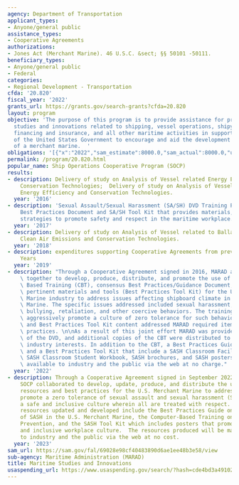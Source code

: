 ```yaml
---
agency: Department of Transportation
applicant_types:
- Anyone/general public
assistance_types:
- Cooperative Agreements
authorizations:
- Jones Act (Merchant Marine). 46 U.S.C. &sect; §§ 50101 -50111.
beneficiary_types:
- Anyone/general public
- Federal
categories:
- Regional Development - Transportation
cfda: '20.820'
fiscal_year: '2022'
grants_url: https://grants.gov/search-grants?cfda=20.820
layout: program
objective: 'The purpose of this program is to provide assistance for projects involving
  studies and innovations related to shipping, vessel operations, shipyards, maritime
  financing and insurance, and all other maritime activities in support of the policy
  of the United States Government to encourage and aid the development and maintenance
  of a merchant marine.  '
obligations: '[{"x":"2022","sam_estimate":8000.0,"sam_actual":8000.0,"usa_spending_actual":451235.0},{"x":"2023","sam_estimate":235000.0,"sam_actual":0.0,"usa_spending_actual":0.0},{"x":"2024","sam_estimate":58000.0,"sam_actual":0.0,"usa_spending_actual":57500.0}]'
permalink: /program/20.820.html
popular_name: Ship Operations Cooperative Program (SOCP)
results:
- description: Delivery of study on Analysis of Vessel related Energy Efficiency and
    Conservation Technologies;  Delivery of study on Analysis of Vessel related to
    Energy Efficiency and Conservation Technologies.
  year: '2016'
- description: 'Sexual Assault/Sexual Harassment (SA/SH) DVD Training Product, SA/SH
    Best Practices Document and SA/SH Tool Kit that provides materials, tools and
    strategies to promote safety and respect in the maritime workplace. '
  year: '2017'
- description: Delivery of study on Analysis of Vessel related to Ballast Water Technology,
    Clean Air Emissions and Conservation Technologies.
  year: '2018'
- description: expenditures supporting Cooperative Agreements from previous Fiscal
    Years
  year: '2019'
- description: "Through a Cooperative Agreement signed in 2016, MARAD and SOCP worked\
    \ together to develop, produce, distribute, and promote the use of a Computer\
    \ Based Training (CBT), consensus Best Practices/Guidance Document, plus other\
    \ pertinent materials and tools (Best Practices Tool Kit) for the U.S. Merchant\
    \ Marine industry to address issues affecting shipboard climate in the U.S. Merchant\
    \ Marine. The specific issues addressed included sexual harassment, sexual assault,\
    \ bullying, retaliation, and other coercive behaviors. The training resources\
    \ aggressively promote a culture of zero tolerance for such behavior. The CBT\
    \ and Best Practices Tool Kit content addressed MARAD required items and best\
    \ practices. \n\nAs a result of this joint effort MARAD was provided with copies\
    \ of the DVD, and additional copies of the CBT were distributed to other maritime\
    \ industry interests. In addition to the CBT, a Best Practices Guidance Document,\
    \ and a Best Practices Tool Kit that include a SASH Classroom Facilitator Guide,\
    \ SASH Classroom Student Workbook, SASH brochures, and SASH posters were made\
    \ available to industry and the public via the web at no charge."
  year: '2022'
- description: Through a Cooperative Agreement signed in September 2022, MARAD and
    SOCP collaborated to develop, update, produce, and distribute the use of training
    resources and best practices for the U.S. Merchant Marine to address issues that
    promote a zero tolerance of sexual assault and sexual harassment (SASH) and promote
    a safe and inclusive culture wherein all are treated with respect.  The training
    resources updated and developed include the Best Practices Guide on Prevention
    of SASH in the U.S. Merchant Marine, the Computer-Based Training on Maritime SASH
    Prevention, and the SASH Tool Kit which includes posters that promote a respectful
    and inclusive workplace culture.  The resources produced will be made available
    to industry and the public via the web at no cost.
  year: '2023'
sam_url: https://sam.gov/fal/69028e98cf40483890d6ae1ee48b3e58/view
sub-agency: Maritime Administration (MARAD)
title: Maritime Studies and Innovations
usaspending_url: https://www.usaspending.gov/search/?hash=cde4bd3a4910260163e2fc0009a14563
---
```

